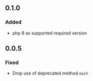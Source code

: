 ## 0.1.0
### Added 
- php 8 as supported required version

## 0.0.5
### Fixed
- Drop use of deprecated method `each`
